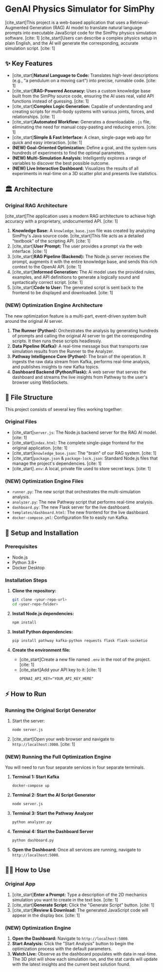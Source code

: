 # GenAI Physics Simulator for SimPhy

[cite_start]This project is a web-based application that uses a Retrieval-Augmented Generation (RAG) AI model to translate natural language prompts into executable JavaScript code for the SimPhy physics simulation software. [cite: 1] [cite_start]Users can describe a complex physics setup in plain English, and the AI will generate the corresponding, accurate simulation script. [cite: 1]

## ✨ Key Features

* [cite_start]**Natural Language to Code:** Translates high-level descriptions (e.g., "a pendulum on a moving cart") into precise, runnable code. [cite: 1]
* [cite_start]**RAG-Powered Accuracy:** Uses a custom knowledge base built from the SimPhy source code, ensuring the AI uses real, valid API functions instead of guessing. [cite: 1]
* [cite_start]**Complex Logic Generation:** Capable of understanding and creating scripts for multi-body systems with various joints, forces, and relationships. [cite: 1]
* [cite_start]**Automated Workflow:** Generates a downloadable `.js` file, eliminating the need for manual copy-pasting and reducing errors. [cite: 1]
* [cite_start]**Simple & Fast Interface:** A clean, single-page web app for quick and easy interaction. [cite: 1]
* **(NEW) Goal-Oriented Optimization:** Define a goal, and the system runs hundreds of experiments to find the optimal parameters.
* **(NEW) Multi-Simulation Analysis:** Intelligently explores a range of variables to discover the best possible outcome.
* **(NEW) Live Interactive Dashboard:** Visualizes the results of all experiments in real-time on a 3D scatter plot and presents live statistics.

## 🏛️ Architecture

### Original RAG Architecture
[cite_start]The application uses a modern RAG architecture to achieve high accuracy with a proprietary, undocumented API. [cite: 1]

1.  **Knowledge Base:** A `knowledge_base.json` file was created by analyzing SimPhy's Java source code. [cite_start]This file acts as a detailed "textbook" of the scripting API. [cite: 1]
2.  [cite_start]**User Prompt:** The user provides a prompt via the web interface. [cite: 1]
3.  [cite_start]**RAG Pipeline (Backend):** The Node.js server receives the prompt, augments it with the entire knowledge base, and sends this rich context to the OpenAI API. [cite: 1]
4.  [cite_start]**Informed Generation:** The AI model uses the provided rules, examples, and API definitions to generate a logically sound and syntactically correct script. [cite: 1]
5.  [cite_start]**Code to User:** The generated script is sent back to the frontend to be displayed and downloaded. [cite: 1]

### (NEW) Optimization Engine Architecture
The new optimization feature is a multi-part, event-driven system built around the original AI server.

1.  **The Runner (Python):** Orchestrates the analysis by generating hundreds of prompts and calling the original AI server to get the corresponding scripts. It then runs these scripts headlessly.
2.  **Data Pipeline (Kafka):** A real-time message bus that transports raw simulation results from the Runner to the Analyzer.
3.  **Pathway Intelligence Core (Python):** The brain of the operation. It ingests the raw data stream from Kafka, performs real-time analysis, and publishes insights to new Kafka topics.
4.  **Dashboard Backend (Python/Flask):** A web server that serves the dashboard and streams the live insights from Pathway to the user's browser using WebSockets.

## 📁 File Structure

This project consists of several key files working together:

### Original Files
* [cite_start]`server.js`: The Node.js backend server for the RAG AI model. [cite: 1]
* [cite_start]`index.html`: The complete single-page frontend for the original application. [cite: 1]
* [cite_start]`knowledge_base.json`: The "brain" of our RAG system. [cite: 1]
* [cite_start]`package.json` & `package-lock.json`: Standard Node.js files that manage the project's dependencies. [cite: 1]
* [cite_start]`.env`: A local, private file used to store secret keys. [cite: 1]

### (NEW) Optimization Engine Files
* `runner.py`: The new script that orchestrates the multi-simulation analysis.
* `analyzer.py`: The new Pathway script that performs real-time analysis.
* `dashboard.py`: The new Flask server for the live dashboard.
* `templates/dashboard.html`: The new frontend for the live dashboard.
* `docker-compose.yml`: Configuration file to easily run Kafka.

## 🚀 Setup and Installation

### Prerequisites
* Node.js
* Python 3.8+
* Docker Desktop

### Installation Steps

1.  **Clone the repository:**
    ```bash
    git clone <your-repo-url>
    cd <your-repo-folder>
    ```

2.  **Install Node.js dependencies:**
    ```bash
    npm install
    ```

3.  **Install Python dependencies:**
    ```bash
    pip install pathway kafka-python requests flask flask-socketio
    ```

4.  **Create the environment file:**
    * [cite_start]Create a new file named `.env` in the root of the project. [cite: 1]
    * [cite_start]Add your API key to it: [cite: 1]
        ```
        OPENAI_API_KEY="YOUR_API_KEY_HERE"
        ```

## ⚡ How to Run

### Running the Original Script Generator
1.  Start the server:
    ```bash
    node server.js
    ```
2.  [cite_start]Open your web browser and navigate to `http://localhost:3000`. [cite: 1]

### (NEW) Running the Full Optimization Engine
You will need to run four separate services in four separate terminals.

1.  **Terminal 1: Start Kafka**
    ```bash
    docker-compose up
    ```

2.  **Terminal 2: Start the AI Script Generator**
    ```bash
    node server.js
    ```

3.  **Terminal 3: Start the Pathway Analyzer**
    ```bash
    python analyzer.py
    ```

4.  **Terminal 4: Start the Dashboard Server**
    ```bash
    python dashboard.py
    ```
5.  **Open the Dashboard:** Once all services are running, navigate to `http://localhost:5000`.

## 🧑‍💻 How to Use

### Original App
1.  [cite_start]**Enter a Prompt:** Type a description of the 2D mechanics simulation you want to create in the text box. [cite: 1]
2.  [cite_start]**Generate Script:** Click the "Generate Script" button. [cite: 1]
3.  [cite_start]**Review & Download:** The generated JavaScript code will appear in the display box. [cite: 1]

### (NEW) Optimization Engine
1.  **Open the Dashboard:** Navigate to `http://localhost:5000`.
2.  **Start Analysis:** Click the "Start Analysis" button to begin the optimization process with the default parameters.
3.  **Watch Live:** Observe as the dashboard populates with data in real-time. The 3D plot will show each simulation run, and the stat cards will update with the latest insights and the current best solution found.

